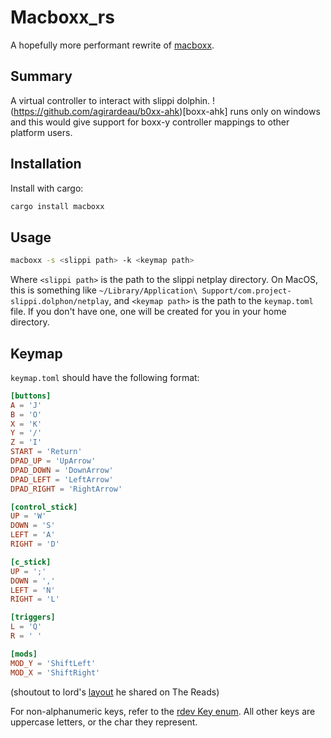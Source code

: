 
# Macboxx_rs

A hopefully more performant rewrite of [macboxx](https://github.com/prmaloney/macboxx).

## Summary
A virtual controller to interact with slippi dolphin.
!(https://github.com/agirardeau/b0xx-ahk)[boxx-ahk] runs only on windows and this would give support for boxx-y controller mappings to other platform users.

## Installation
Install with cargo:
```bash
cargo install macboxx
```

## Usage
```bash
macboxx -s <slippi path> -k <keymap path>
```
Where `<slippi path>` is the path to the slippi netplay directory. On MacOS, this is something like `~/Library/Application\ Support/com.project-slippi.dolphon/netplay`,
and `<keymap path>` is the path to the `keymap.toml` file. If you don't have one, one will be created for you in your home directory.

## Keymap
`keymap.toml` should have the following format:
```toml
[buttons]
A = 'J'
B = 'O'
X = 'K'
Y = '/'
Z = 'I'
START = 'Return'
DPAD_UP = 'UpArrow'
DPAD_DOWN = 'DownArrow'
DPAD_LEFT = 'LeftArrow'
DPAD_RIGHT = 'RightArrow'

[control_stick]
UP = 'W'
DOWN = 'S'
LEFT = 'A'
RIGHT = 'D'

[c_stick]
UP = ';'
DOWN = ','
LEFT = 'N'
RIGHT = 'L'

[triggers]
L = 'Q'
R = ' ' 

[mods]
MOD_Y = 'ShiftLeft'
MOD_X = 'ShiftRight'
```
(shoutout to lord's [layout](https://imgur.com/a/3SmBW) he shared on The Reads)

For non-alphanumeric keys, refer to the [rdev Key enum](https://docs.rs/rdev/latest/rdev/enum.Key.html).
All other keys are uppercase letters, or the char they represent.

